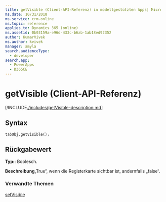 ```yaml
---
title: getVisible (Client-API-Referenz) in modellgestützten Apps| MicrosoftDocs
ms.date: 10/31/2018
ms.service: crm-online
ms.topic: reference
applies_to: Dynamics 365 (online)
ms.assetid: 0b03159a-e96d-433c-b6ab-1ab18ed92352
author: KumarVivek
ms.author: kvivek
manager: amyla
search.audienceType:
  - developer
search.app:
  - PowerApps
  - D365CE
---
```

# <a name="getvisible-client-api-reference"></a>getVisible (Client-API-Referenz)



[!INCLUDE[./includes/getVisible-description.md](./includes/getVisible-description.md)]

## <a name="syntax"></a>Syntax

`tabObj.getVisible();`

## <a name="return-value"></a>Rückgabewert

**Typ:**: Boolesch.

**Beschreibung**„True“, wenn die Registerkarte sichtbar ist, andernfalls „false“.

### <a name="related-topics"></a>Verwandte Themen

[setVisible](setVisible.md)



